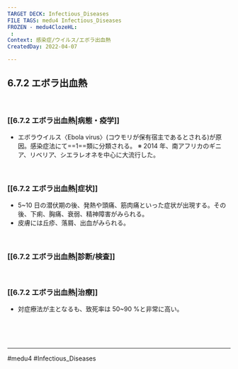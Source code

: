 ```yaml
---
TARGET DECK: Infectious_Diseases
FILE TAGS: medu4 Infectious_Diseases
FROZEN - medu4ClozeHL:
 : 
Context: 感染症/ウイルス/エボラ出血熱
CreatedDay: 2022-04-07

---
```


## 6.7.2 エボラ出血熱

<br>

### [[6.7.2 エボラ出血熱|病態・疫学]]
* エボラウイルス〈Ebola virus〉(コウモリが保有宿主であるとされる)が原因。感染症法にて==1==類に分類される。
※ 2014 年、南アフリカのギニア、リベリア、シエラレオネを中心に大流行した。
<!--ID: 1649375531679-->






<br>

### [[6.7.2 エボラ出血熱|症状]]
* 5~10 日の潜伏期の後、発熱や頭痛、筋肉痛といった症状が出現する。その後、下痢、胸痛、衰弱、精神障害がみられる。
* 皮膚には丘疹、落屑、出血がみられる。

<br>

### [[6.7.2 エボラ出血熱|診断/検査]]


<br>

### [[6.7.2 エボラ出血熱|治療]]
* 対症療法が主となるも、致死率は 50~90 %と非常に高い。

<br><br><br>

---
#medu4 #Infectious_Diseases